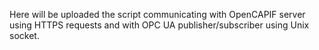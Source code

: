 Here will be uploaded the script communicating with OpenCAPIF server using HTTPS requests and with OPC UA publisher/subscriber using Unix socket.
